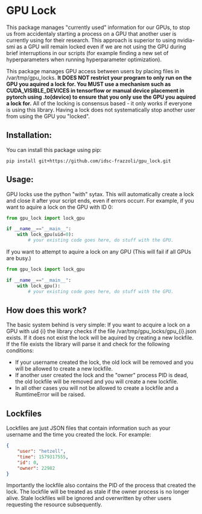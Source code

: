 # GPU Lock
This package manages "currently used" information for our GPUs, to stop us from accidentaly starting a process on a GPU that another user is currently using for their research. This approach is superior to using nvidia-smi as a GPU will remain locked even if we are not using the GPU during brief interruptions in our scripts (for example finding a new set of hyperparameters when running hyperparameter optimization). 

This package manages GPU access between users by placing files in /var/tmp/gpu_locks. **It DOES NOT restrict your program to only run on the GPU you aquired a lock for. You MUST use a mechanism such as CUDA_VISIBLE_DEVICES in tensorflow or manual device placement in pytorch using .to(device) to ensure that you only use the GPU you aquired a lock for.** All of the locking is consensus based - it only works if everyone is using this library. Having a lock does not systematically stop another user from using the GPU you "locked".

## Installation:
You can install this package using pip:
```shell
pip install git+https://github.com/idsc-frazzoli/gpu_lock.git
```

## Usage:
GPU locks use the python "with" sytax. This will automatically create a lock and close it after your script ends, even if errors occurr. For example, if you want to aquire a lock on the GPU with ID 0:
```python
from gpu_lock import lock_gpu

if __name__=="__main__":
    with lock_gpu(uid=0):
        # your existing code goes here, do stuff with the GPU.
```
If you want to attempt to aquire a lock on any GPU (This will fail if all GPUs are busy.)
```python
from gpu_lock import lock_gpu

if __name__=="__main__":
    with lock_gpu():
        # your existing code goes here, do stuff with the GPU.
```

## How does this work?
The basic system behind is very simple: If you want to acquire a lock on a GPU with uid {i} the library checks if the file /var/tmp/gpu_locks/gpu_{i}.json exists. If it does not exist the lock will be aquired by creating a new lockfile. If the file exists the library will parse it and check for the following conditions:
- If your username created the lock, the old lock will be removed and you will be allowed to create a new lockfile.
- If another user created the lock and the "owner" process PID is dead, the old lockfile will be removed and you will create a new lockfile.
- In all other cases you will not be allowed to create a lockfile and a RumtimeError will be raised.

## Lockfiles
Lockfiles are just JSON files that contain information such as your username and the time you created the lock. For example:
``` json
{
    "user": "hetzell", 
    "time": 1579317555, 
    "id": 0, 
    "owner": 22982
}
```
Importantly the lockfile also contains the PID of the process that created the lock. The lockfile will be treated as stale if the owner process is no longer alive. Stale lockfiles will be ignored and overwritten by other users requesting the resource subsequently.

